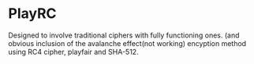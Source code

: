 # PlayRC
Designed to involve traditional ciphers with fully functioning ones. (and obvious inclusion of the avalanche effect(not working)
encyption method using RC4 cipher, playfair and SHA-512. 
